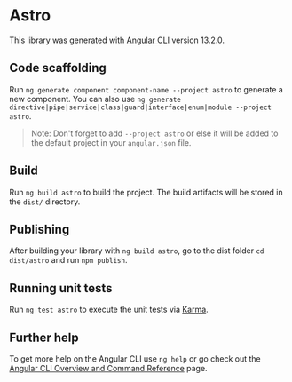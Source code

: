 # Astro

This library was generated with [Angular CLI](https://github.com/angular/angular-cli) version 13.2.0.

## Code scaffolding

Run `ng generate component component-name --project astro` to generate a new component. You can also use `ng generate directive|pipe|service|class|guard|interface|enum|module --project astro`.
> Note: Don't forget to add `--project astro` or else it will be added to the default project in your `angular.json` file. 

## Build

Run `ng build astro` to build the project. The build artifacts will be stored in the `dist/` directory.

## Publishing

After building your library with `ng build astro`, go to the dist folder `cd dist/astro` and run `npm publish`.

## Running unit tests

Run `ng test astro` to execute the unit tests via [Karma](https://karma-runner.github.io).

## Further help

To get more help on the Angular CLI use `ng help` or go check out the [Angular CLI Overview and Command Reference](https://angular.io/cli) page.
